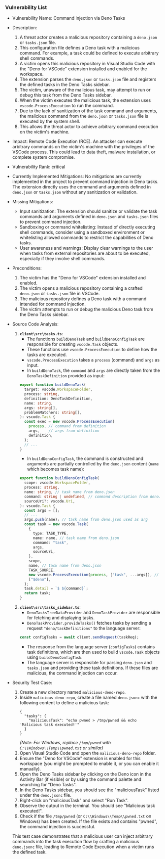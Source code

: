 ### Vulnerability List

* Vulnerability Name: Command Injection via Deno Tasks

* Description:
    1. A threat actor creates a malicious repository containing a `deno.json` or `tasks.json` file.
    2. This configuration file defines a Deno task with a malicious command. For example, a task could be defined to execute arbitrary shell commands.
    3. A victim opens this malicious repository in Visual Studio Code with the "Deno for VSCode" extension installed and enabled for the workspace.
    4. The extension parses the `deno.json` or `tasks.json` file and registers the defined tasks in the Deno Tasks sidebar.
    5. The victim, unaware of the malicious task, may attempt to run or debug this task from the Deno Tasks sidebar.
    6. When the victim executes the malicious task, the extension uses `vscode.ProcessExecution` to run the command.
    7. Due to the lack of sanitization of the task command and arguments, the malicious command from the `deno.json` or `tasks.json` file is executed by the system shell.
    8. This allows the threat actor to achieve arbitrary command execution on the victim's machine.

* Impact:
    Remote Code Execution (RCE). An attacker can execute arbitrary commands on the victim's machine with the privileges of the VSCode process. This could lead to data theft, malware installation, or complete system compromise.

* Vulnerability Rank: critical

* Currently Implemented Mitigations:
    No mitigations are currently implemented in the project to prevent command injection in Deno tasks. The extension directly uses the command and arguments defined in `deno.json` or `tasks.json` without any sanitization or validation.

* Missing Mitigations:
    - Input sanitization: The extension should sanitize or validate the task commands and arguments defined in `deno.json` and `tasks.json` files to prevent command injection.
    - Sandboxing or command whitelisting: Instead of directly executing shell commands, consider using a sandboxed environment or whitelisting allowed commands to restrict the capabilities of Deno tasks.
    - User awareness and warnings: Display clear warnings to the user when tasks from external repositories are about to be executed, especially if they involve shell commands.

* Preconditions:
    1. The victim has the "Deno for VSCode" extension installed and enabled.
    2. The victim opens a malicious repository containing a crafted `deno.json` or `tasks.json` file in VSCode.
    3. The malicious repository defines a Deno task with a command intended for command injection.
    4. The victim attempts to run or debug the malicious Deno task from the Deno Tasks sidebar.

* Source Code Analysis:
    1. **`client\src\tasks.ts`**:
        - The functions `buildDenoTask` and `buildDenoConfigTask` are responsible for creating `vscode.Task` objects.
        - These functions use `vscode.ProcessExecution` to define how the tasks are executed.
        - `vscode.ProcessExecution` takes a `process` (command) and `args` as input.
        - In `buildDenoTask`, the `command` and `args` are directly taken from the `DenoTaskDefinition` provided as input:
        ```typescript
        export function buildDenoTask(
          target: vscode.WorkspaceFolder,
          process: string,
          definition: DenoTaskDefinition,
          name: string,
          args: string[],
          problemMatchers: string[],
        ): vscode.Task {
          const exec = new vscode.ProcessExecution(
            process, // command from definition
            args,    // args from definition
            definition,
          );
          // ...
        }
        ```
        - In `buildDenoConfigTask`, the command is constructed and arguments are partially controlled by the `deno.json` content (`name` which becomes task name):
        ```typescript
        export function buildDenoConfigTask(
          scope: vscode.WorkspaceFolder,
          process: string,
          name: string, // task name from deno.json
          command: string | undefined, // command description from deno.json
          sourceUri?: vscode.Uri,
        ): vscode.Task {
          const args = [];
          // ...
          args.push(name); // task name from deno.json used as arg
          const task = new vscode.Task(
            {
              type: TASK_TYPE,
              name: name, // task name from deno.json
              command: "task",
              args,
              sourceUri,
            },
            scope,
            name, // task name from deno.json
            TASK_SOURCE,
            new vscode.ProcessExecution(process, ["task", ...args]), // process and args used directly
            ["$deno"],
          );
          task.detail = `$ ${command}`;
          return task;
        }
        ```
    2. **`client\src\tasks_sidebar.ts`**:
        - `DenoTasksTreeDataProvider` and `DenoTaskProvider` are responsible for fetching and displaying tasks.
        - `DenoTaskProvider.provideTasks()` fetches tasks by sending a request `"deno/taskDefinitions"` to the language server:
        ```typescript
        const configTasks = await client.sendRequest(taskReq);
        ```
        - The response from the language server (`configTasks`) contains task definitions, which are then used to build `vscode.Task` objects using `buildDenoConfigTask`.
        - The language server is responsible for parsing `deno.json` and `tasks.json` and providing these task definitions. If these files are malicious, the command injection can occur.

* Security Test Case:
    1. Create a new directory named `malicious-deno-repo`.
    2. Inside `malicious-deno-repo`, create a file named `deno.jsonc` with the following content to define a malicious task:
        ```jsonc
        {
          "tasks": {
            "maliciousTask": "echo pwned > /tmp/pwned && echo 'Malicious task executed!'"
          }
        }
        ```
        *(Note: For Windows, replace `/tmp/pwned` with `C:\\Windows\\Temp\\pwned.txt` or similar)*
    3. Open Visual Studio Code and open the `malicious-deno-repo` folder.
    4. Ensure the "Deno for VSCode" extension is enabled for this workspace (you might be prompted to enable it, or you can enable it manually).
    5. Open the Deno Tasks sidebar by clicking on the Deno icon in the Activity Bar (if visible) or by using the command palette and searching for "Deno Tasks".
    6. In the Deno Tasks sidebar, you should see the "maliciousTask" listed under the `deno.jsonc` file.
    7. Right-click on "maliciousTask" and select "Run Task".
    8. Observe the output in the terminal. You should see "Malicious task executed!".
    9. Check if the file `/tmp/pwned` (or `C:\\Windows\\Temp\\pwned.txt` on Windows) has been created. If the file exists and contains "pwned", the command injection is successful.

    This test case demonstrates that a malicious user can inject arbitrary commands into the task execution flow by crafting a malicious `deno.jsonc` file, leading to Remote Code Execution when a victim runs the defined task.
